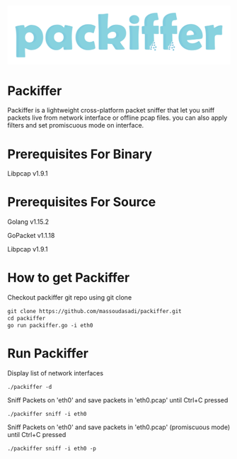 <img src="./packiffer.png">

# Packiffer
Packiffer is a lightweight cross-platform packet sniffer that let you sniff packets live from network interface or offline pcap files. you can also apply filters and set promiscuous mode on interface.

# Prerequisites For Binary
<p>Libpcap v1.9.1</p>

# Prerequisites For Source
<p>Golang v1.15.2</p>
<p>GoPacket v1.1.18</p>
<p>Libpcap v1.9.1</p>

# How to get Packiffer
Checkout packiffer git repo using git clone
```
git clone https://github.com/massoudasadi/packiffer.git
cd packiffer
go run packiffer.go -i eth0
```

# Run Packiffer
Display list of network interfaces
```
./packiffer -d
```

Sniff Packets on 'eth0' and save packets in 'eth0.pcap' until Ctrl+C pressed 
```
./packiffer sniff -i eth0
```

Sniff Packets on 'eth0' and save packets in 'eth0.pcap' (promiscuous mode) until Ctrl+C pressed
```
./packiffer sniff -i eth0 -p
```

